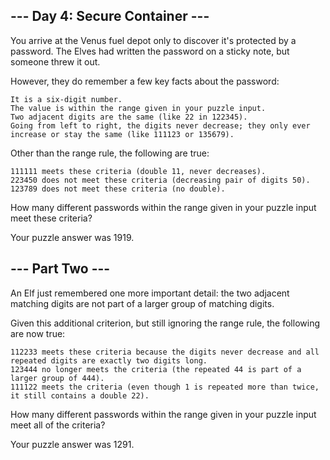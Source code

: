 ## --- Day 4: Secure Container ---

You arrive at the Venus fuel depot only to discover it's protected by a password. The Elves had written the password on a sticky note, but someone threw it out.

However, they do remember a few key facts about the password:

```
It is a six-digit number.
The value is within the range given in your puzzle input.
Two adjacent digits are the same (like 22 in 122345).
Going from left to right, the digits never decrease; they only ever increase or stay the same (like 111123 or 135679).
```

Other than the range rule, the following are true:

```
111111 meets these criteria (double 11, never decreases).
223450 does not meet these criteria (decreasing pair of digits 50).
123789 does not meet these criteria (no double).
```

How many different passwords within the range given in your puzzle input meet these criteria?

Your puzzle answer was 1919.

## --- Part Two ---

An Elf just remembered one more important detail: the two adjacent matching digits are not part of a larger group of matching digits.

Given this additional criterion, but still ignoring the range rule, the following are now true:

```
112233 meets these criteria because the digits never decrease and all repeated digits are exactly two digits long.
123444 no longer meets the criteria (the repeated 44 is part of a larger group of 444).
111122 meets the criteria (even though 1 is repeated more than twice, it still contains a double 22).
```

How many different passwords within the range given in your puzzle input meet all of the criteria?

Your puzzle answer was 1291.
